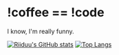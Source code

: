 # !coffee == !code
I know, I'm really funny.

[![Riiduu's GitHub stats](https://github-readme-stats.vercel.app/api?username=riiduu&show_icons=true&theme=radical#gh-dark-mode-only)](https://github.com/anuraghazra/github-readme-stats)
[![Top Langs](https://github-readme-stats-rose-eta-86.vercel.app/api/top-langs/?username=riiduu&theme=radical&size_weight=0.5&count_weight=0.5&layout=compact)](https://github.com/anuraghazra/github-readme-stats)
